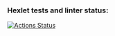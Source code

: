 ### Hexlet tests and linter status:
[![Actions Status](https://github.com/mccman1519/backend-project-4/actions/workflows/hexlet-check.yml/badge.svg)](https://github.com/mccman1519/backend-project-4/actions)